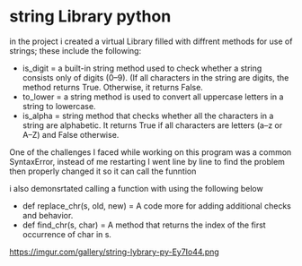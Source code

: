 # string Library python

in the project i created a virtual Library filled with diffrent methods for use of strings; these include the following:
- is_digit =  a built-in string method used to check whether a string consists only of digits (0–9). (If all characters in the string are digits, the method returns True. Otherwise, it returns False.
- to_lower = a string method is used to convert all uppercase letters in a string to lowercase.
- is_alpha =  string method that checks whether all the characters in a string are alphabetic. It returns True if all characters are letters (a–z or A–Z) and False otherwise.

One of the challenges I faced while working on this program was a common SyntaxError, instead of me restarting I went line by line to find the problem then properly changed it so it can call the funntion

i also demonsrtated calling a function with using the following below 
- def replace_chr(s, old, new) = A code more for adding additional checks and behavior.
- def find_chr(s, char) = A method that returns the index of the first occurrence of char in s.


https://imgur.com/gallery/string-lybrary-py-Ey7Io44.png
